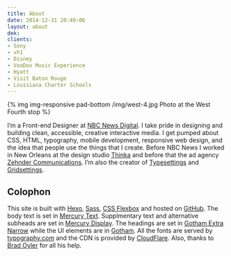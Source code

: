 ```yaml
---
title: About
date: 2014-12-31 20:49:06
layout: about
dek:
clients:
- Sony
- vh1
- Disney
- VooDoo Music Experience
- Hyatt
- Visit Baton Rouge
- Louisiana Charter Schools
---
```


{% img img-responsive pad-bottom /img/west-4.jpg Photo at the West Fourth stop %}

I’m a Front-end Designer at [NBC News Digital](http://www.nbcuni.com/digital/nbc-news-digital/ "NBC News Digital"). I take pride in designing and building clean, accessible, creative interactive media. I get pumped about CSS, HTML, typography, mobile development, responsive web design, and the idea that people use the things that I create. Before NBC News I worked in New Orleans at the design studio [Thinka](http://thinkabig.com/ "Thinka") and before that the ad agency [Zehnder Communications](http://z-comm.com/ "z-comm.com"). I’m also the creator of [Typesettings](http://typesettings.io/ "typesettings.io") and [Gridsettings](https://github.com/ianrose/gridsettings "GitHub").

<h2 class="heading--sub h4">Colophon</h2>

This site is built with [Hexo](http://hexo.io/ "hexo.io"), [Sass](http://sass-lang.com/ "Sass-lang.com"), [CSS Flexbox](https://developer.mozilla.org/en-US/docs/Web/Guide/CSS/Flexible_boxes "MDN") and hosted on [GitHub](https://github.com/ianrose/ianrose.github.io "GitHub Repo"). The body text is set in [Mercury Text](http://www.typography.com/fonts/mercury-text/overview/ "typography.com"). Supplmentary text and alternative subheads are set in [Mercury Display](http://www.typography.com/fonts/mercury-display/overview/ "typography.com"). The headings are set in [Gotham Extra Narrow](http://www.typography.com/fonts/gotham/ "typography.com") while the UI elements are in [Gotham](http://www.typography.com/fonts/gotham/overview/ "typography.com"). All the fonts are served by [typography.com](http://www.typography.com/ "Hoefler & Co") and the CDN is provided by [CloudFlare](https://www.cloudflare.com/ "cloudflare.com"). Also, thanks to [Brad Oyler](http://bradoyler.com "bradoyler.com") for all his help.